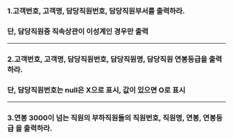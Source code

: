 ### 1.고객번호, 고객명, 담당직원번호, 담당직원부서를 출력하라. 
### 단, 담당직원중 직속상관이 이성계인 경우만 출력

---

### 2.고객번호, 고객명, 담당직원번호, 담당직원명, 담당직원 연봉등급을 출력하라. 
### 단, 담당직원번호는 null은 X으로 표시, 값이 있으면 O로 표시

---

### 3.연봉 3000이 넘는 직원의 부하직원들의 직원번호, 직원명, 연봉, 연봉등급 을 출력하라.
